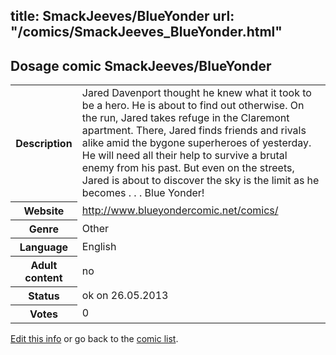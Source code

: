 title: SmackJeeves/BlueYonder
url: "/comics/SmackJeeves_BlueYonder.html"
---
Dosage comic SmackJeeves/BlueYonder
-----------------------------------------

<p id="msg"></p>
<script type="text/javascript">
if (window.location.search === '?edit_info_mail=sent_ok') {
  var elem = document.getElementById("msg");
  elem.innerHTML = 'Edited information sucessfully sent for review, which is usually done daily. Thanks!';
  elem.className = 'ok';
}
</script>
<table class="comicinfo">
<tr>
<th>Description</th><td>Jared Davenport thought he knew what it took to be a hero. He is about to find out otherwise. On the run, Jared takes refuge in the Claremont apartment. There, Jared finds friends and rivals alike amid the bygone superheroes of yesterday. He will need all their help to survive a brutal enemy from his past. But even on the streets, Jared is about to discover the sky is the limit as he becomes . . . Blue Yonder!</td>
</tr>
<tr>
<th>Website</th><td><a href="http://www.blueyondercomic.net/comics/">http://www.blueyondercomic.net/comics/</a></td>
</tr>
<tr>
<th>Genre</th><td>Other</td>
</tr>
<tr>
<th>Language</th><td>English</td>
</tr>
<tr>
<th>Adult content</th><td>no</td>
</tr>
<tr>
<th>Status</th><td>ok on 26.05.2013</td>
</tr>
<tr>
<th>Votes</th><td>0</td>
</tr>
</table>

[Edit this info](SmackJeeves_BlueYonder_edit.html) or go back to the [comic list](../comic-index.html).
